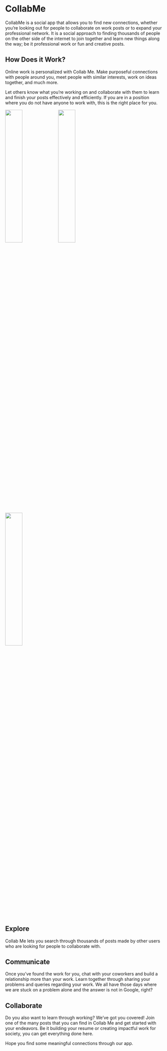 # CollabMe

CollabMe is a social app that allows you to find new connections, whether you’re looking out for people to collaborate on work posts or to expand your professional network. It is a social approach to finding thousands of people on the other side of the internet to join together and learn new things along the way; be it professional work or fun and creative posts.

## How Does it Work?

Online work is personalized with Collab Me. Make purposeful connections with people around you, meet people with similar interests, work on ideas together, and much more.

Let others know what you’re working on and collaborate with them to learn and finish your posts effectively and efficiently. If you are in a position where you do not have anyone to work with, this is the right place for you.

<div float="left">
  <img width="33%" src="https://firebasestorage.googleapis.com/v0/b/codesqaure.appspot.com/o/images%2Fscreenshots%2Fscreenshot_filter.jpeg?alt=media&token=47ff319c-0c6d-4c65-bf58-ef5248f6ed0b">
  <img width="33%" src="https://firebasestorage.googleapis.com/v0/b/codesqaure.appspot.com/o/images%2Fscreenshots%2Fscreenshot_join_post.jpeg?alt=media&token=4e1d92c4-d08f-44c9-9da7-d6f27dda52a4">
  <img width="33%" src="https://firebasestorage.googleapis.com/v0/b/codesqaure.appspot.com/o/images%2Fscreenshots%2Fscreenshot_chat.jpeg?alt=media&token=4f7492ef-2b9b-41fc-b1c6-11eff4c81903">
</div>

## Explore
Collab Me lets you search through thousands of posts made by other users who are looking for people to collaborate with.

## Communicate
Once you’ve found the work for you, chat with your coworkers and build a relationship more than your work. Learn together through sharing your problems and queries regarding your work. We all have those days where we are stuck on a problem alone and the answer is not in Google, right?

## Collaborate
Do you also want to learn through working? We’ve got you covered! Join one of the many posts that you can find in Collab Me and get started with your endeavors. Be it building your resume or creating impactful work for society, you can get everything done here.

Hope you find some meaningful connections through our app.
